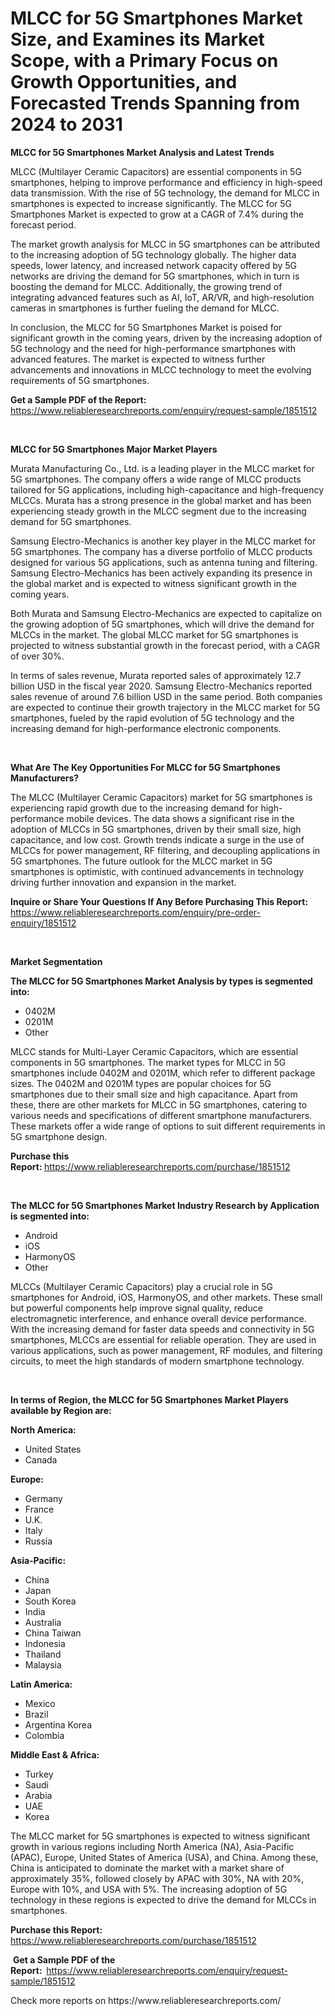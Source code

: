 <p><h1>MLCC for 5G Smartphones Market Size, and Examines its Market Scope, with a Primary Focus on Growth Opportunities, and Forecasted Trends Spanning from 2024 to 2031</h1></p><p><strong>MLCC for 5G Smartphones Market Analysis and Latest Trends</strong></p>
<p><p>MLCC (Multilayer Ceramic Capacitors) are essential components in 5G smartphones, helping to improve performance and efficiency in high-speed data transmission. With the rise of 5G technology, the demand for MLCC in smartphones is expected to increase significantly. The MLCC for 5G Smartphones Market is expected to grow at a CAGR of 7.4% during the forecast period.</p><p>The market growth analysis for MLCC in 5G smartphones can be attributed to the increasing adoption of 5G technology globally. The higher data speeds, lower latency, and increased network capacity offered by 5G networks are driving the demand for 5G smartphones, which in turn is boosting the demand for MLCC. Additionally, the growing trend of integrating advanced features such as AI, IoT, AR/VR, and high-resolution cameras in smartphones is further fueling the demand for MLCC.</p><p>In conclusion, the MLCC for 5G Smartphones Market is poised for significant growth in the coming years, driven by the increasing adoption of 5G technology and the need for high-performance smartphones with advanced features. The market is expected to witness further advancements and innovations in MLCC technology to meet the evolving requirements of 5G smartphones.</p></p>
<p><strong>Get a Sample PDF of the Report:&nbsp;</strong> <a href="https://www.reliableresearchreports.com/enquiry/request-sample/1851512">https://www.reliableresearchreports.com/enquiry/request-sample/1851512</a></p>
<p>&nbsp;</p>
<p><strong>MLCC for 5G Smartphones Major Market Players</strong></p>
<p><p>Murata Manufacturing Co., Ltd. is a leading player in the MLCC market for 5G smartphones. The company offers a wide range of MLCC products tailored for 5G applications, including high-capacitance and high-frequency MLCCs. Murata has a strong presence in the global market and has been experiencing steady growth in the MLCC segment due to the increasing demand for 5G smartphones.</p><p>Samsung Electro-Mechanics is another key player in the MLCC market for 5G smartphones. The company has a diverse portfolio of MLCC products designed for various 5G applications, such as antenna tuning and filtering. Samsung Electro-Mechanics has been actively expanding its presence in the global market and is expected to witness significant growth in the coming years.</p><p>Both Murata and Samsung Electro-Mechanics are expected to capitalize on the growing adoption of 5G smartphones, which will drive the demand for MLCCs in the market. The global MLCC market for 5G smartphones is projected to witness substantial growth in the forecast period, with a CAGR of over 30%.</p><p>In terms of sales revenue, Murata reported sales of approximately 12.7 billion USD in the fiscal year 2020. Samsung Electro-Mechanics reported sales revenue of around 7.6 billion USD in the same period. Both companies are expected to continue their growth trajectory in the MLCC market for 5G smartphones, fueled by the rapid evolution of 5G technology and the increasing demand for high-performance electronic components.</p></p>
<p>&nbsp;</p>
<p><strong>What Are The Key Opportunities For MLCC for 5G Smartphones Manufacturers?</strong></p>
<p><p>The MLCC (Multilayer Ceramic Capacitors) market for 5G smartphones is experiencing rapid growth due to the increasing demand for high-performance mobile devices. The data shows a significant rise in the adoption of MLCCs in 5G smartphones, driven by their small size, high capacitance, and low cost. Growth trends indicate a surge in the use of MLCCs for power management, RF filtering, and decoupling applications in 5G smartphones. The future outlook for the MLCC market in 5G smartphones is optimistic, with continued advancements in technology driving further innovation and expansion in the market.</p></p>
<p><strong>Inquire or Share Your Questions If Any Before Purchasing This Report:</strong> <a href="https://www.reliableresearchreports.com/enquiry/pre-order-enquiry/1851512">https://www.reliableresearchreports.com/enquiry/pre-order-enquiry/1851512</a></p>
<p>&nbsp;</p>
<p><strong>Market Segmentation</strong></p>
<p><strong>The MLCC for 5G Smartphones Market Analysis by types is segmented into:</strong></p>
<p><ul><li>0402M</li><li>0201M</li><li>Other</li></ul></p>
<p><p>MLCC stands for Multi-Layer Ceramic Capacitors, which are essential components in 5G smartphones. The market types for MLCC in 5G smartphones include 0402M and 0201M, which refer to different package sizes. The 0402M and 0201M types are popular choices for 5G smartphones due to their small size and high capacitance. Apart from these, there are other markets for MLCC in 5G smartphones, catering to various needs and specifications of different smartphone manufacturers. These markets offer a wide range of options to suit different requirements in 5G smartphone design.</p></p>
<p><strong>Purchase this Report:&nbsp;</strong><a href="https://www.reliableresearchreports.com/purchase/1851512">https://www.reliableresearchreports.com/purchase/1851512</a></p>
<p>&nbsp;</p>
<p><strong>The MLCC for 5G Smartphones Market Industry Research by Application is segmented into:</strong></p>
<p><ul><li>Android</li><li>iOS</li><li>HarmonyOS</li><li>Other</li></ul></p>
<p><p>MLCCs (Multilayer Ceramic Capacitors) play a crucial role in 5G smartphones for Android, iOS, HarmonyOS, and other markets. These small but powerful components help improve signal quality, reduce electromagnetic interference, and enhance overall device performance. With the increasing demand for faster data speeds and connectivity in 5G smartphones, MLCCs are essential for reliable operation. They are used in various applications, such as power management, RF modules, and filtering circuits, to meet the high standards of modern smartphone technology.</p></p>
<p>&nbsp;</p>
<p><strong>In terms of Region, the MLCC for 5G Smartphones Market Players available by Region are:</strong></p>
<p>
    <p> <strong> North America: </strong>
        <ul>
            <li>United States</li>
            <li>Canada</li>
        </ul>
        </p> 
    <p> <strong> Europe: </strong>
        <ul>
            <li>Germany</li>
            <li>France</li>
            <li>U.K.</li>
            <li>Italy</li>
            <li>Russia</li>
        </ul>
        </p> 
    <p> <strong> Asia-Pacific: </strong>
        <ul>
            <li>China</li>
            <li>Japan</li>
            <li>South Korea</li>
            <li>India</li>
            <li>Australia</li>
            <li>China Taiwan</li>
            <li>Indonesia</li>
            <li>Thailand</li>
            <li>Malaysia</li>
        </ul>
        </p> 
    <p> <strong> Latin America: </strong>
        <ul>
            <li>Mexico</li>
            <li>Brazil</li>
            <li>Argentina Korea</li>
            <li>Colombia</li>
        </ul>
        </p> 
    <p> <strong> Middle East & Africa: </strong>
        <ul>
            <li>Turkey</li>
            <li>Saudi</li>
            <li>Arabia</li>
            <li>UAE</li>
            <li>Korea</li>
        </ul>
    </p>
    </p>
<p><p>The MLCC market for 5G smartphones is expected to witness significant growth in various regions including North America (NA), Asia-Pacific (APAC), Europe, United States of America (USA), and China. Among these, China is anticipated to dominate the market with a market share of approximately 35%, followed closely by APAC with 30%, NA with 20%, Europe with 10%, and USA with 5%. The increasing adoption of 5G technology in these regions is expected to drive the demand for MLCCs in smartphones.</p></p>
<p><strong>Purchase this Report: </strong><a href="https://www.reliableresearchreports.com/purchase/1851512">https://www.reliableresearchreports.com/purchase/1851512</a></p>
<p>&nbsp;<strong>Get a Sample PDF of the Report:&nbsp;&nbsp;</strong><a href="https://www.reliableresearchreports.com/enquiry/request-sample/1851512">https://www.reliableresearchreports.com/enquiry/request-sample/1851512</a></p>
<p><strong></strong></p>
<p>Check more reports on https://www.reliableresearchreports.com/</p>